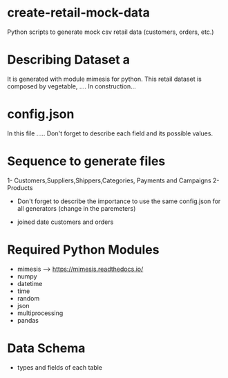 # create-retail-mock-data
Python scripts to generate mock csv retail data (customers, orders, etc.)

# Describing Dataset a
It is generated with module mimesis for python. This retail dataset is composed by vegetable, ....
In construction...

# config.json
In this file .....
Don't forget to describe each field and its possible values.

# Sequence to generate files
1- Customers,Suppliers,Shippers,Categories, Payments and Campaigns
2- Products
- Don't forget to describe the importance to use the same config.json for all generators (change in the paremeters)

- joined date customers and orders

# Required Python Modules
- mimesis --> https://mimesis.readthedocs.io/
- numpy
- datetime
- time
- random
- json
- multiprocessing
- pandas

# Data Schema
- types and fields of each table


